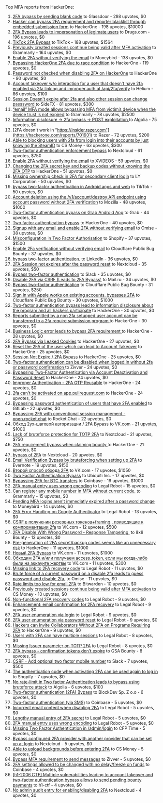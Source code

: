 Top MFA reports from HackerOne:

1. [2FA bypass by sending blank code](https://hackerone.com/reports/897385) to Glassdoor - 298 upvotes, $0
2. [Hacker can bypass 2FA requirement and reporter blacklist through embedded submission form](https://hackerone.com/reports/418767) to HackerOne - 198 upvotes, $10000
3. [2FA Bypass leads to  impersonation of legimate users](https://hackerone.com/reports/2885636) to Drugs.com - 196 upvotes, $0
4. [TikTok 2FA Bypass](https://hackerone.com/reports/1247108) to TikTok - 188 upvotes, $1564
5. [Previously created sessions continue being valid after MFA activation](https://hackerone.com/reports/667739) to Grammarly - 164 upvotes, $0
6. [Enable 2FA without verifying the email](https://hackerone.com/reports/649533) to Moneybird - 138 upvotes, $0
7. [Bypassing HackerOne 2FA due to race condition](https://hackerone.com/reports/2598548) to HackerOne - 119 upvotes, $0
8. [Password not checked when disabling 2FA on HackerOne](https://hackerone.com/reports/587910) to HackerOne - 90 upvotes, $0
9. [Account takeover w/o interaction for a user that doesn't have 2fa enabled via 2fa linking and improper auth at /api/2fa/verify](https://hackerone.com/reports/810880) to Helium - 86 upvotes, $100
10. [Session Doesn't expire after 2fa and also other session can change passsword ](https://hackerone.com/reports/2234736) to SideFX - 81 upvotes, $300
11. [“email” MFA mode allows bypassing MFA from victim’s device when the device trust is not expired](https://hackerone.com/reports/665722) to Grammarly - 78 upvotes, $2500
12. [Information disclosure -\> 2fa bypass -\> POST exploitation ](https://hackerone.com/reports/1276373) to Algolia - 75 upvotes, $0
13. [2FA doesn't work in "https://insider.razer.com"](https://hackerone.com/reports/701901) to Razer - 72 upvotes, $200
14. [Able to blocking users with 2fa from login into their accounts by just knowing the SteamID](https://hackerone.com/reports/1179232) to CS Money - 63 upvotes, $300
15. [Two-factor authentication enforcement bypass](https://hackerone.com/reports/1050244) to Nextcloud - 61 upvotes, $750
16. [Enable 2FA without verifying the email](https://hackerone.com/reports/3016540) to XVIDEOS - 59 upvotes, $0
17. [Changing the 2FA secret key and backup codes without knowing the 2FA OTP](https://hackerone.com/reports/1139535) to HackerOne - 51 upvotes, $0
18. [Missing ownership check in 2FA for secondary client login](https://hackerone.com/reports/1250474) to LY Corporation - 50 upvotes, $0
19. [bypass two-factor authentication in Android apps and web](https://hackerone.com/reports/1747978) to TikTok - 50 upvotes, $0
20. [Account deletion using the /v1/account/destroy API endpoint using account password without 2FA verification](https://hackerone.com/reports/2197244) to Mozilla - 48 upvotes, $1000
21. [Two-factor authentication bypass on Grab Android App](https://hackerone.com/reports/202425) to Grab - 44 upvotes, $0
22. [Two factor authentication bypass](https://hackerone.com/reports/2463279) to HackerOne - 40 upvotes, $0
23. [Signup with any email and enable 2FA without verifying email](https://hackerone.com/reports/699200) to Omise - 38 upvotes, $0
24. [Misconfiguration in Two Factor Authorisation](https://hackerone.com/reports/178293) to Shopify - 37 upvotes, $1500
25. [Enable 2Fa verification without verifying email](https://hackerone.com/reports/1618021) to Cloudflare Public Bug Bounty - 37 upvotes, $0
26. [bypass two-factor authentication.](https://hackerone.com/reports/1842183) to LinkedIn - 36 upvotes, $0
27. [2FA Session not expires after the password reset](https://hackerone.com/reports/486693) to Nextcloud - 35 upvotes, $50
28. [Bypass  two-factor authentication](https://hackerone.com/reports/121696) to Slack - 35 upvotes, $0
29. [Disable 2FA via CSRF (Leads to 2FA Bypass)](https://hackerone.com/reports/670329) to Mail.ru - 34 upvotes, $0
30. [Bypass two-factor authentication](https://hackerone.com/reports/1664974) to Cloudflare Public Bug Bounty - 31 upvotes, $250
31. [Sign in with Apple works on existing accounts, bypasses 2FA](https://hackerone.com/reports/1593404) to Cloudflare Public Bug Bounty - 30 upvotes, $1000
32. [Two-factor authentication bypass lead to information disclosure about the program and all hackers participate](https://hackerone.com/reports/2486086) to HackerOne - 30 upvotes, $0
33. [Reports submitted by a non 2fa setupped user account can be transferred to a 2fa require submission program ](https://hackerone.com/reports/2569993) to HackerOne - 30 upvotes, $0
34. [Business Logic error leads to bypass 2FA requirement ](https://hackerone.com/reports/2571981) to HackerOne - 28 upvotes, $0
35. [2FA Bypass via Leaked Cookies](https://hackerone.com/reports/2479622) to HackerOne - 27 upvotes, $0
36. [Reset the 2FA of the user which can lead to Account Takeover](https://hackerone.com/reports/2492631) to HackerOne - 25 upvotes, $0
37. [Session Not Expire / 2FA Bypass](https://hackerone.com/reports/2469706) to HackerOne - 25 upvotes, $0
38. [Two-factor authentication can be disabled when logged in without 2fa or password confirmation ](https://hackerone.com/reports/992450) to Zivver - 24 upvotes, $0
39. [Bypassing Two-Factor Authentication via Account Deactivation and Password Reset](https://hackerone.com/reports/2543342) to HackerOne - 24 upvotes, $0
40. [Improper Authentication - 2FA OTP Reusable](https://hackerone.com/reports/2529780) to HackerOne - 24 upvotes, $0
41. [2fa can't be activated on app.pullrequest.com](https://hackerone.com/reports/2463069) to HackerOne - 24 upvotes, $0
42. [Bypassing password authentication of users that have 2FA enabled](https://hackerone.com/reports/128085) to GitLab - 22 upvotes, $0
43. [Bypassing 2FA with conventional session management - open.rocket.chat](https://hackerone.com/reports/1701378) to Rocket.Chat - 22 upvotes, $0
44. [Обход 2ух-шаговой авторизации / 2FA Bypass](https://hackerone.com/reports/163834) to VK.com - 21 upvotes, $1000
45. [Lack of bruteforce protection for TOTP 2FA](https://hackerone.com/reports/1265709) to Nextcloud - 21 upvotes, $750
46. [2FA requirement bypass when claiming bounty ](https://hackerone.com/reports/2528919) to HackerOne - 21 upvotes, $0
47. [bypass of 2FA](https://hackerone.com/reports/248656) to Nextcloud - 20 upvotes, $0
48. [Email Verification Bypass by bruteforcing when setting up 2FA](https://hackerone.com/reports/1394984) to Evernote - 19 upvotes, $150
49. [Второй способ обхода 2FA](https://hackerone.com/reports/167121) to VK.com - 17 upvotes, $1050
50. [Two Factor Authentication Bypass](https://hackerone.com/reports/350288) to Ubiquiti Inc. - 17 upvotes, $0
51. [Bypassing 2FA for BTC transfers](https://hackerone.com/reports/10554) to Coinbase - 16 upvotes, $1000
52. [2FA manual entry uses wrong encoding](https://hackerone.com/reports/260390) to Legal Robot - 15 upvotes, $0
53. [Can register any mobile number in MFA without current code.](https://hackerone.com/reports/667740) to Grammarly - 15 upvotes, $0
54. [Pending MFA logins aren't immediatly expired after a password change](https://hackerone.com/reports/743518) to Moneybird - 14 upvotes, $0
55. [2FA Error Handling on Google Authenticator](https://hackerone.com/reports/249695) to Legal Robot - 13 upvotes, $0
56. [CSRF в получении резервных токенов+framing , приводящие к компроментации 2fa](https://hackerone.com/reports/90165) to VK.com - 12 upvotes, $500
57. [2FA Disable With Wrong Password - Response Tampering.](https://hackerone.com/reports/893085) to 8x8 Bounty - 12 upvotes, $0
58. [Pre-generation of 2FA secret/backup codes seems like an unnecessary risk](https://hackerone.com/reports/100509) to HackerOne - 11 upvotes, $1000
59. [Новый 2FA Bypass](https://hackerone.com/reports/179421) to VK.com - 11 upvotes, $1000
60. [Обходим 2FA и/или получаем access_token, если мы когда-либо были на аккаунте жертвы](https://hackerone.com/reports/316078) to VK.com - 11 upvotes, $300
61. [Missing link to 2FA recovery code](https://hackerone.com/reports/249346) to Legal Robot - 11 upvotes, $0
62. [Brute force of a current password on a disable 2fa leads to guess password and disable 2fa.](https://hackerone.com/reports/1465277) to Omise - 11 upvotes, $0
63. [Rate limits too low for email 2FA](https://hackerone.com/reports/979820) to Bitwarden - 10 upvotes, $0
64. [Previously created sessions continue being valid after MFA activation](https://hackerone.com/reports/1185479) to CS Money - 10 upvotes, $0
65. [Non-functional 2FA recovery codes](https://hackerone.com/reports/249337) to Legal Robot - 9 upvotes, $0
66. [Enhancement: email confirmation for 2FA recovery](https://hackerone.com/reports/250082) to Legal Robot - 9 upvotes, $0
67. [2FA user enumeration via login](https://hackerone.com/reports/249467) to Legal Robot - 9 upvotes, $0
68. [2FA user enumeration via password reset](https://hackerone.com/reports/249431) to Legal Robot - 9 upvotes, $0
69. [Hackers can Invite Collaborators Without 2FA on Programs Requiring 2FA](https://hackerone.com/reports/2575079) to HackerOne - 9 upvotes, $0
70. [Users with 2FA can have multiple sessions](https://hackerone.com/reports/250243) to Legal Robot - 8 upvotes, $0
71. [Missing Issuer parameter on TOTP 2FA](https://hackerone.com/reports/251200) to Legal Robot - 8 upvotes, $0
72. [2FA bypass - confirmation tokens don't expire](https://hackerone.com/reports/264090) to GSA Bounty - 8 upvotes, $0
73. [CSRF - Add optional two factor mobile number](https://hackerone.com/reports/155774) to Slack - 7 upvotes, $500
74. [The authentication code when activating 2FA can be used again to log in](https://hackerone.com/reports/695041) to Shopify - 7 upvotes, $0
75. [No rate-limit in Two factor Authentication leads to bypass using bruteforce attack](https://hackerone.com/reports/128777) to Algolia - 6 upvotes, $100
76. [Two-factor authentication (2FA) Bypass](https://hackerone.com/reports/708303) to BlockDev Sp. Z o.o - 6 upvotes, $0
77. [Two-factor authentication (via SMS)](https://hackerone.com/reports/66223) to Coinbase - 5 upvotes, $0
78. [Incorrect email content when disabling 2FA](https://hackerone.com/reports/259416) to Legal Robot - 5 upvotes, $0
79. [Lengthy manual entry of 2FA secret](https://hackerone.com/reports/259415) to Legal Robot - 5 upvotes, $0
80. [2FA manual entry uses wrong encoding](https://hackerone.com/reports/260491) to Legal Robot - 5 upvotes, $0
81. [Missing Two Factor Authentication in /admin/login](https://hackerone.com/reports/474963) to CFP Time - 5 upvotes, $0
82. [Bypass configured 2FA provider with another provider that can be set up at login](https://hackerone.com/reports/722748) to Nextcloud - 5 upvotes, $0
83. [Able to upload backgrounds before entering 2FA](https://hackerone.com/reports/1080839) to CS Money - 5 upvotes, $0
84. [Bypass MFA requirement to send messages](https://hackerone.com/reports/987650) to Zivver - 5 upvotes, $0
85. [2FA settings allowed to be changed with no delay/freeze on funds](https://hackerone.com/reports/16696) to Coinbase - 4 upvotes, $0
86. [[h1-2006 CTF] Multiple vulnerabilities leading to account takeover and two-factor authentication bypass allows to send pending bounty payments](https://hackerone.com/reports/895722) to h1-ctf - 4 upvotes, $0
87. [No admin audit entry for enabling/disabling 2FA](https://hackerone.com/reports/1200989) to Nextcloud - 4 upvotes, $0
